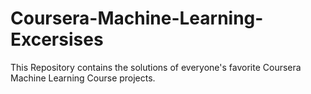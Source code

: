 # Coursera-Machine-Learning-Excersises
This Repository contains the solutions of everyone's favorite Coursera Machine Learning Course projects.
